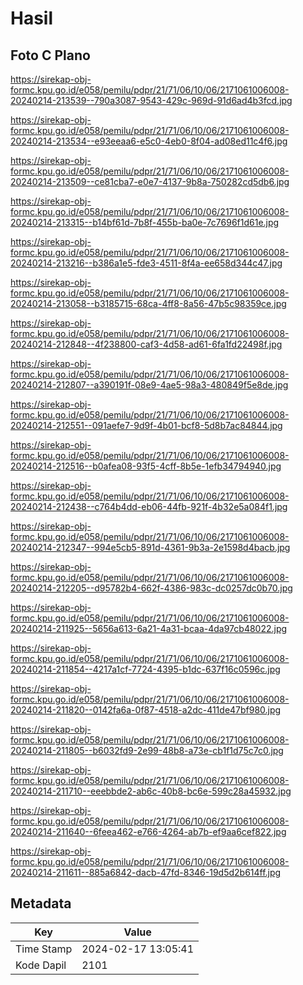 # Hasil

## Foto C Plano

https://sirekap-obj-formc.kpu.go.id/e058/pemilu/pdpr/21/71/06/10/06/2171061006008-20240214-213539--790a3087-9543-429c-969d-91d6ad4b3fcd.jpg

https://sirekap-obj-formc.kpu.go.id/e058/pemilu/pdpr/21/71/06/10/06/2171061006008-20240214-213534--e93eeaa6-e5c0-4eb0-8f04-ad08ed11c4f6.jpg

https://sirekap-obj-formc.kpu.go.id/e058/pemilu/pdpr/21/71/06/10/06/2171061006008-20240214-213509--ce81cba7-e0e7-4137-9b8a-750282cd5db6.jpg

https://sirekap-obj-formc.kpu.go.id/e058/pemilu/pdpr/21/71/06/10/06/2171061006008-20240214-213315--b14bf61d-7b8f-455b-ba0e-7c7696f1d61e.jpg

https://sirekap-obj-formc.kpu.go.id/e058/pemilu/pdpr/21/71/06/10/06/2171061006008-20240214-213216--b386a1e5-fde3-4511-8f4a-ee658d344c47.jpg

https://sirekap-obj-formc.kpu.go.id/e058/pemilu/pdpr/21/71/06/10/06/2171061006008-20240214-213058--b3185715-68ca-4ff8-8a56-47b5c98359ce.jpg

https://sirekap-obj-formc.kpu.go.id/e058/pemilu/pdpr/21/71/06/10/06/2171061006008-20240214-212848--4f238800-caf3-4d58-ad61-6fa1fd22498f.jpg

https://sirekap-obj-formc.kpu.go.id/e058/pemilu/pdpr/21/71/06/10/06/2171061006008-20240214-212807--a390191f-08e9-4ae5-98a3-480849f5e8de.jpg

https://sirekap-obj-formc.kpu.go.id/e058/pemilu/pdpr/21/71/06/10/06/2171061006008-20240214-212551--091aefe7-9d9f-4b01-bcf8-5d8b7ac84844.jpg

https://sirekap-obj-formc.kpu.go.id/e058/pemilu/pdpr/21/71/06/10/06/2171061006008-20240214-212516--b0afea08-93f5-4cff-8b5e-1efb34794940.jpg

https://sirekap-obj-formc.kpu.go.id/e058/pemilu/pdpr/21/71/06/10/06/2171061006008-20240214-212438--c764b4dd-eb06-44fb-921f-4b32e5a084f1.jpg

https://sirekap-obj-formc.kpu.go.id/e058/pemilu/pdpr/21/71/06/10/06/2171061006008-20240214-212347--994e5cb5-891d-4361-9b3a-2e1598d4bacb.jpg

https://sirekap-obj-formc.kpu.go.id/e058/pemilu/pdpr/21/71/06/10/06/2171061006008-20240214-212205--d95782b4-662f-4386-983c-dc0257dc0b70.jpg

https://sirekap-obj-formc.kpu.go.id/e058/pemilu/pdpr/21/71/06/10/06/2171061006008-20240214-211925--5656a613-6a21-4a31-bcaa-4da97cb48022.jpg

https://sirekap-obj-formc.kpu.go.id/e058/pemilu/pdpr/21/71/06/10/06/2171061006008-20240214-211854--4217a1cf-7724-4395-b1dc-637f16c0596c.jpg

https://sirekap-obj-formc.kpu.go.id/e058/pemilu/pdpr/21/71/06/10/06/2171061006008-20240214-211820--0142fa6a-0f87-4518-a2dc-411de47bf980.jpg

https://sirekap-obj-formc.kpu.go.id/e058/pemilu/pdpr/21/71/06/10/06/2171061006008-20240214-211805--b6032fd9-2e99-48b8-a73e-cb1f1d75c7c0.jpg

https://sirekap-obj-formc.kpu.go.id/e058/pemilu/pdpr/21/71/06/10/06/2171061006008-20240214-211710--eeebbde2-ab6c-40b8-bc6e-599c28a45932.jpg

https://sirekap-obj-formc.kpu.go.id/e058/pemilu/pdpr/21/71/06/10/06/2171061006008-20240214-211640--6feea462-e766-4264-ab7b-ef9aa6cef822.jpg

https://sirekap-obj-formc.kpu.go.id/e058/pemilu/pdpr/21/71/06/10/06/2171061006008-20240214-211611--885a6842-dacb-47fd-8346-19d5d2b614ff.jpg


## Metadata

| Key        | Value               |
| ---------- | ------------------- |
| Time Stamp | 2024-02-17 13:05:41 |
| Kode Dapil | 2101                |



